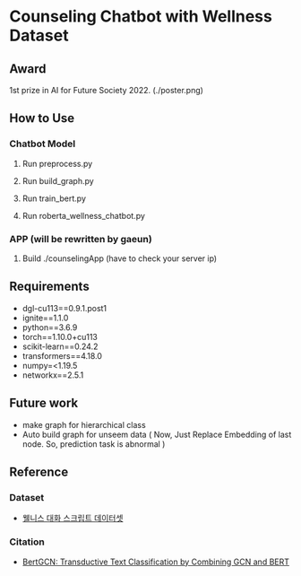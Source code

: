 # Counseling Chatbot with Wellness Dataset

## Award
1st prize in AI for Future Society 2022. (./poster.png)

## How to Use

### Chatbot Model

1. Run preprocess.py

2. Run build_graph.py

3. Run train_bert.py

4. Run roberta_wellness_chatbot.py

### APP (will be rewritten by gaeun)

1. Build ./counselingApp (have to check your server ip)

## Requirements

- dgl-cu113==0.9.1.post1
- ignite==1.1.0
- python==3.6.9
- torch==1.10.0+cu113
- scikit-learn==0.24.2
- transformers==4.18.0
- numpy=<1.19.5
- networkx==2.5.1

## Future work

- make graph for hierarchical class
- Auto build graph for unseem data ( Now, Just Replace Embedding of last node. So, prediction task is abnormal )

## Reference

### Dataset

- [웰니스 대화 스크립트 데이터셋](https://aihub.or.kr/aihubdata/data/view.do?currMenu=120&topMenu=100&aihubDataSe=extrldata&dataSetSn=267)

### Citation

- [BertGCN: Transductive Text Classification by Combining GCN and BERT](https://arxiv.org/abs/2105.05727)
